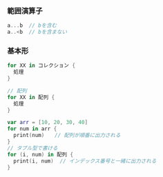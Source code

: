 ### 範囲演算子
``` swift
a...b  // bを含む
a..<b  // bを含まない
```

### 基本形
``` swift
for XX in コレクション {
  処理
}
```
``` swift
// 配列
for XX in 配列 {
  処理
}

var arr = [10, 20, 30, 40]
for num in arr {
  print(num)　　// 配列が順番に出力される
}
// タプル型で書ける
for (i, num) in 配列 {
  print(i, num)  // インデックス番号と一緒に出力される
}
```
